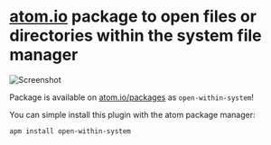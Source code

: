 # [atom.io](http://atom.io) package to open files or directories within the system file manager

![Screenshot](https://github.com/jerolimov/atom-open-within-system/raw/master/screenshot.png)

Package is available on [atom.io/packages](https://atom.io/packages/open-within-system)
as `open-within-system`!

You can simple install this plugin with the atom package manager:

    apm install open-within-system
